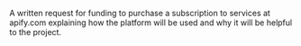 A written request for funding to purchase a subscription to services at apify.com explaining how the platform
will be used and why it will be helpful to the project.
